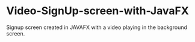 # Video-SignUp-screen-with-JavaFX
Signup screen created in JAVAFX with a video playing in the background screen.
